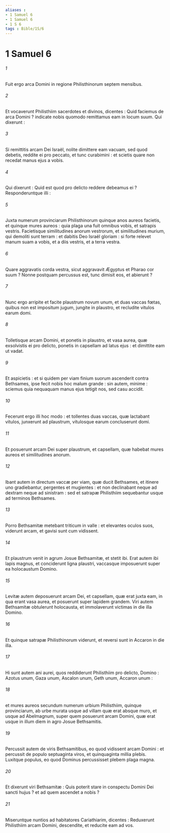 ```yaml
---
aliases : 
- 1 Samuel 6
- 1 Samuel 6
- 1 S 6
tags : Bible/1S/6
---
```


# 1 Samuel 6

###### 1
Fuit ergo arca Domini in regione Philisthinorum septem mensibus.
###### 2
Et vocaverunt Philisthiim sacerdotes et divinos, dicentes : Quid faciemus de arca Domini ? indicate nobis quomodo remittamus eam in locum suum. Qui dixerunt :
###### 3
Si remittitis arcam Dei Israël, nolite dimittere eam vacuam, sed quod debetis, reddite ei pro peccato, et tunc curabimini : et scietis quare non recedat manus ejus a vobis.
###### 4
Qui dixerunt : Quid est quod pro delicto reddere debeamus ei ? Responderuntque illi :
###### 5
Juxta numerum provinciarum Philisthinorum quinque anos aureos facietis, et quinque mures aureos : quia plaga una fuit omnibus vobis, et satrapis vestris. Facietisque similitudines anorum vestrorum, et similitudines murium, qui demoliti sunt terram : et dabitis Deo Israël gloriam : si forte relevet manum suam a vobis, et a diis vestris, et a terra vestra.
###### 6
Quare aggravatis corda vestra, sicut aggravavit Ægyptus et Pharao cor suum ? Nonne postquam percussus est, tunc dimisit eos, et abierunt ?
###### 7
Nunc ergo arripite et facite plaustrum novum unum, et duas vaccas fœtas, quibus non est impositum jugum, jungite in plaustro, et recludite vitulos earum domi.
###### 8
Tolletisque arcam Domini, et ponetis in plaustro, et vasa aurea, quæ exsolvistis ei pro delicto, ponetis in capsellam ad latus ejus : et dimittite eam ut vadat.
###### 9
Et aspicietis : et si quidem per viam finium suorum ascenderit contra Bethsames, ipse fecit nobis hoc malum grande : sin autem, minime : sciemus quia nequaquam manus ejus tetigit nos, sed casu accidit.
###### 10
Fecerunt ergo illi hoc modo : et tollentes duas vaccas, quæ lactabant vitulos, junxerunt ad plaustrum, vitulosque earum concluserunt domi.
###### 11
Et posuerunt arcam Dei super plaustrum, et capsellam, quæ habebat mures aureos et similitudines anorum.
###### 12
Ibant autem in directum vaccæ per viam, quæ ducit Bethsames, et itinere uno gradiebantur, pergentes et mugientes : et non declinabant neque ad dextram neque ad sinistram : sed et satrapæ Philisthiim sequebantur usque ad terminos Bethsames.
###### 13
Porro Bethsamitæ metebant triticum in valle : et elevantes oculos suos, viderunt arcam, et gavisi sunt cum vidissent.
###### 14
Et plaustrum venit in agrum Josue Bethsamitæ, et stetit ibi. Erat autem ibi lapis magnus, et conciderunt ligna plaustri, vaccasque imposuerunt super ea holocaustum Domino.
###### 15
Levitæ autem deposuerunt arcam Dei, et capsellam, quæ erat juxta eam, in qua erant vasa aurea, et posuerunt super lapidem grandem. Viri autem Bethsamitæ obtulerunt holocausta, et immolaverunt victimas in die illa Domino.
###### 16
Et quinque satrapæ Philisthinorum viderunt, et reversi sunt in Accaron in die illa.
###### 17
Hi sunt autem ani aurei, quos reddiderunt Philisthiim pro delicto, Domino : Azotus unum, Gaza unum, Ascalon unum, Geth unum, Accaron unum :
###### 18
et mures aureos secundum numerum urbium Philisthiim, quinque provinciarum, ab urbe murata usque ad villam quæ erat absque muro, et usque ad Abelmagnum, super quem posuerunt arcam Domini, quæ erat usque in illum diem in agro Josue Bethsamitis.
###### 19
Percussit autem de viris Bethsamitibus, eo quod vidissent arcam Domini : et percussit de populo septuaginta viros, et quinquaginta millia plebis. Luxitque populus, eo quod Dominus percussisset plebem plaga magna.
###### 20
Et dixerunt viri Bethsamitæ : Quis poterit stare in conspectu Domini Dei sancti hujus ? et ad quem ascendet a nobis ?
###### 21
Miseruntque nuntios ad habitatores Cariathiarim, dicentes : Reduxerunt Philisthiim arcam Domini, descendite, et reducite eam ad vos.
